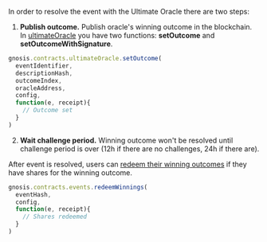 In order to resolve the event with the Ultimate Oracle there are two steps:

1. **Publish outcome.** Publish oracle's winning outcome in the blockchain.
In [ultimateOracle](/reference/contracts/ultimate-oracle) you have two
functions: **setOutcome** and **setOutcomeWithSignature**.
```js
gnosis.contracts.ultimateOracle.setOutcome(
  eventIdentifier,
  descriptionHash,
  outcomeIndex,
  oracleAddress,
  config,
  function(e, receipt){
    // Outcome set
  }
)
```

2. **Wait challenge period.** Winning outcome won't be resolved until challenge
period is over (12h if there are no challenges, 24h if there are).


After event is resolved, users can [redeem their winning outcomes](/reference/contracts/events) if they have shares
for the winning outcome.
```js
gnosis.contracts.events.redeemWinnings(
  eventHash,
  config,
  function(e, receipt){
    // Shares redeemed
  }
)
```
